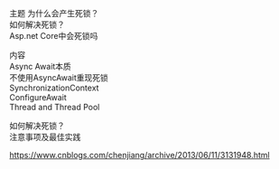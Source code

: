 主题
为什么会产生死锁？  
如何解决死锁？  
Asp.net Core中会死锁吗  

内容  
Async Await本质  
不使用AsyncAwait重现死锁   
SynchronizationContext  
ConfigureAwait  
Thread and Thread Pool  
  
如何解决死锁？  
注意事项及最佳实践  



https://www.cnblogs.com/chenjiang/archive/2013/06/11/3131948.html


